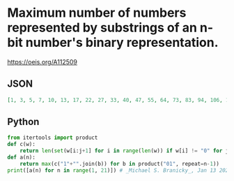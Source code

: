 # Maximum number of numbers represented by substrings of an n\-bit number's binary representation\.
https://oeis.org/A112509
## JSON
```JSON
[1, 3, 5, 7, 10, 13, 17, 22, 27, 33, 40, 47, 55, 64, 73, 83, 94, 106, 118, 131, 145, 160, 176, 192, 209, 227, 246, 265, 285, 306, 328]
```
## Python
```Python
from itertools import product
def c(w):
    return len(set(w[i:j+1] for i in range(len(w)) if w[i] != "0" for j in range(i,len(w)))) + int("0" in w)
def a(n):
    return max(c("1"+"".join(b)) for b in product("01", repeat=n-1))
print([a(n) for n in range(1, 21)]) # _Michael S. Branicky_, Jan 13 2023
```
